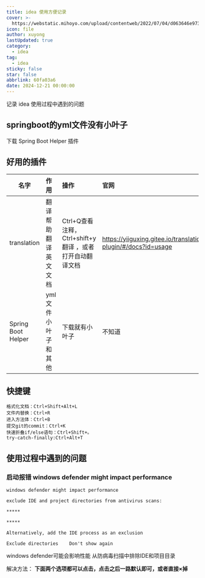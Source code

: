 ```yaml
---
title: idea 使用方便记录
cover: >-
  https://webstatic.mihoyo.com/upload/contentweb/2022/07/04/d063646e97392638e07da24ce6b8c3cb_3567507076955258130.png
icon: file
author: xuyong
lastUpdated: true
category:
  - idea
tag:
  - idea
sticky: false
star: false
abbrlink: 60fa03a6
date: 2024-12-21 00:00:00
---
```


记录 idea 使用过程中遇到的问题

<!-- more -->

## springboot的yml文件没有小叶子

下载 Spring Boot Helper 插件

## 好用的插件
| 名字       | 作用   |  操作  |官网|
| --------   | :-----  | :---- |:---- |
| translation |翻译帮助翻译英文文档|   Ctrl+Q查看注释，Ctrl+shift+y 翻译 ，或者打开自动翻译文档 |https://yiiguxing.gitee.io/translation-plugin/#/docs?id=usage|
| Spring Boot Helper |yml文件小叶子和其他|   下载就有小叶子   |不知道|



## 快捷键
```shell
格式化文档：Ctrl+Shift+Alt+L
文件内替换：Ctrl+R
进入方法体：Ctrl+B
提交git的commit：Ctrl+K
快速折叠if/else语句：Ctrl+Shift+。
try-catch-finally:Ctrl+Alt+T
```
## 使用过程中遇到的问题
### 启动报错 windows defender might impact performance
```shell
windows defender might impact performance

exclude IDE and project directories from antivirus scans:

*****

*****

Alternatively, add the IDE process as an exclusion

Exclude directories    Don't show again
```

windows defender可能会影响性能
从防病毒扫描中排除IDE和项目目录

解决方法：
**下面两个选项都可以点击，点击之后一路默认即可，或者直接×掉**
